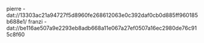 pierre - dat://13303ac21a94727f5d8960fe268612063e0c392daf0cb0d885ff960185b688e1/
franzi - dat://be116ae507a9e2293eb8adb668a11e067a27ef0507a16ec2980de76c915c8f60
